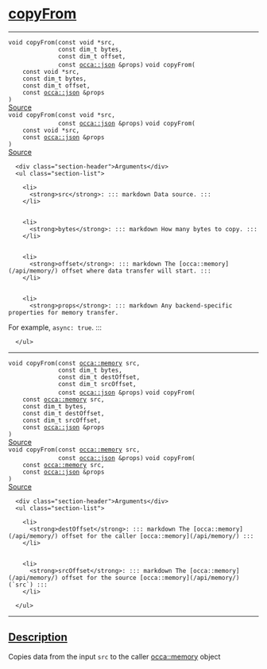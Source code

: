 
<h1 id="copy-from">
 <a href="#/api/memory/copyFrom" class="anchor">
   <span>copyFrom</span>
  </a>
</h1>

<div class="signature">

<hr>

  <div class="definition-container">
    <div class="definition">
      <code class="desktop-only"><span class="token keyword">void</span> copyFrom(<span class="token keyword">const</span> <span class="token keyword">void</span> *src,
              <span class="token keyword">const</span> <span class="token keyword">dim&lowbar;t</span> bytes,
              <span class="token keyword">const</span> <span class="token keyword">dim&lowbar;t</span> offset,
              <span class="token keyword">const</span> <a href="#/api/json/">occa::json</a> &props)</code>
      <code class="mobile-only"><span class="token keyword">void</span> copyFrom(
    <span class="token keyword">const</span> <span class="token keyword">void</span> *src,
    <span class="token keyword">const</span> <span class="token keyword">dim&lowbar;t</span> bytes,
    <span class="token keyword">const</span> <span class="token keyword">dim&lowbar;t</span> offset,
    <span class="token keyword">const</span> <a href="#/api/json/">occa::json</a> &props
)</code>
      <div class="flex-spacing"></div>
      <a href="https://github.com/libocca/occa/blob/d617b895/include/occa/core/memory.hpp#L345" target="_blank">Source</a>
    </div>
    
  </div>

  <div class="definition-container">
    <div class="definition">
      <code class="desktop-only"><span class="token keyword">void</span> copyFrom(<span class="token keyword">const</span> <span class="token keyword">void</span> *src,
              <span class="token keyword">const</span> <a href="#/api/json/">occa::json</a> &props)</code>
      <code class="mobile-only"><span class="token keyword">void</span> copyFrom(
    <span class="token keyword">const</span> <span class="token keyword">void</span> *src,
    <span class="token keyword">const</span> <a href="#/api/json/">occa::json</a> &props
)</code>
      <div class="flex-spacing"></div>
      <a href="https://github.com/libocca/occa/blob/d617b895/include/occa/core/memory.hpp#L353" target="_blank">Source</a>
    </div>
    <div class="description">

      <div class="section-header">Arguments</div>
      <ul class="section-list">
          
        <li>
          <strong>src</strong>: ::: markdown Data source. :::
        </li>


        <li>
          <strong>bytes</strong>: ::: markdown How many bytes to copy. :::
        </li>


        <li>
          <strong>offset</strong>: ::: markdown The [occa::memory](/api/memory/) offset where data transfer will start. :::
        </li>


        <li>
          <strong>props</strong>: ::: markdown Any backend-specific properties for memory transfer.
For example, `async: true`. :::
        </li>

      </ul>
</div>
  </div>

<hr>

  <div class="definition-container">
    <div class="definition">
      <code class="desktop-only"><span class="token keyword">void</span> copyFrom(<span class="token keyword">const</span> <a href="#/api/memory/">occa::memory</a> src,
              <span class="token keyword">const</span> <span class="token keyword">dim&lowbar;t</span> bytes,
              <span class="token keyword">const</span> <span class="token keyword">dim&lowbar;t</span> destOffset,
              <span class="token keyword">const</span> <span class="token keyword">dim&lowbar;t</span> srcOffset,
              <span class="token keyword">const</span> <a href="#/api/json/">occa::json</a> &props)</code>
      <code class="mobile-only"><span class="token keyword">void</span> copyFrom(
    <span class="token keyword">const</span> <a href="#/api/memory/">occa::memory</a> src,
    <span class="token keyword">const</span> <span class="token keyword">dim&lowbar;t</span> bytes,
    <span class="token keyword">const</span> <span class="token keyword">dim&lowbar;t</span> destOffset,
    <span class="token keyword">const</span> <span class="token keyword">dim&lowbar;t</span> srcOffset,
    <span class="token keyword">const</span> <a href="#/api/json/">occa::json</a> &props
)</code>
      <div class="flex-spacing"></div>
      <a href="https://github.com/libocca/occa/blob/d617b895/include/occa/core/memory.hpp#L371" target="_blank">Source</a>
    </div>
    
  </div>

  <div class="definition-container">
    <div class="definition">
      <code class="desktop-only"><span class="token keyword">void</span> copyFrom(<span class="token keyword">const</span> <a href="#/api/memory/">occa::memory</a> src,
              <span class="token keyword">const</span> <a href="#/api/json/">occa::json</a> &props)</code>
      <code class="mobile-only"><span class="token keyword">void</span> copyFrom(
    <span class="token keyword">const</span> <a href="#/api/memory/">occa::memory</a> src,
    <span class="token keyword">const</span> <a href="#/api/json/">occa::json</a> &props
)</code>
      <div class="flex-spacing"></div>
      <a href="https://github.com/libocca/occa/blob/d617b895/include/occa/core/memory.hpp#L380" target="_blank">Source</a>
    </div>
    <div class="description">

      <div class="section-header">Arguments</div>
      <ul class="section-list">
          
        <li>
          <strong>destOffset</strong>: ::: markdown The [occa::memory](/api/memory/) offset for the caller [occa::memory](/api/memory/) :::
        </li>


        <li>
          <strong>srcOffset</strong>: ::: markdown The [occa::memory](/api/memory/) offset for the source [occa::memory](/api/memory/) (`src`) :::
        </li>

      </ul>
</div>
  </div>

  <hr>
</div>


<h2 id="description">
 <a href="#/api/memory/copyFrom?id=description" class="anchor">
   <span>Description</span>
  </a>
</h2>

Copies data from the input `src` to the caller [occa::memory](/api/memory/) object
